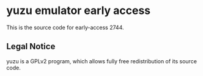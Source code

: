 yuzu emulator early access
=============

This is the source code for early-access 2744.

## Legal Notice

yuzu is a GPLv2 program, which allows fully free redistribution of its source code.